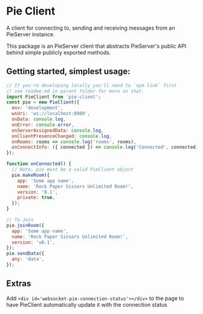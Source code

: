 # Pie Client

A client for connecting to, sending and receiving messages from an PieServer instance.

This package is an PieServer client that abstracts PieServer's public API behind simple publicly exported methods.

## Getting started, simplest usage:

```js
// If you're developing locally you'll need to `npm link` first
// see readme.md in parent folder for more on that.
import PieClient from 'pie-client';
const pie = new PieClient({
  env: 'development',
  wsUri: 'ws://localhost:8000',
  onData: console.log,
  onError: console.error,
  onServerAssignedData: console.log,
  onClientPresenceChanged: console.log,
  onRooms: rooms => console.log('rooms', rooms),
  onConnectInfo: ({ connected }) => console.log('Connected', connected),
});
```

```js
function onConnected() {
  // Note, pie must be a valid PieClient object
  pie.makeRoom({
    app: 'Some app name',
    name: 'Rock Paper Sissors Unlimited Room!',
    version: '0.1',
    private: true,
  });
}
```

```js
// To Join
pie.joinRoom({
  app: 'Some app name',
  name: 'Rock Paper Sissors Unlimited Room!',
  version: 'v0.1',
});
pie.sendData({
  any: 'data',
});
```

## Extras

Add `<div id='websocket-pie-connection-status'></div>` to the page to have PieClient automatically update it with the connection status
